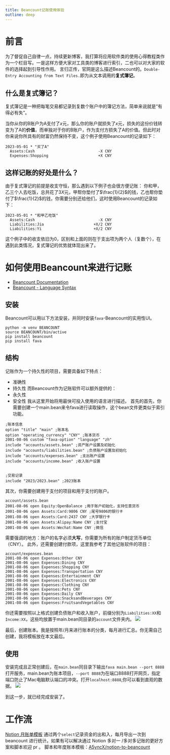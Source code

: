 ```yaml
---
title: Beancount记账使用体验
outline: deep
---
```


# 前言
为了督促自己自律一点，持续更新博客，我打算将应用软件类的使用心得教程类作为一个栏目写。一是这样方便大家对工具类的博客进行索引，二也可以对大家的软件的选择起到引导性作用。
言归正传，官网是这么描述Beancount的。`Double-Entry Accounting from Text Files.`即为从文本调用的**复式簿记**。

## 什么是复式簿记？
复式簿记是一种把每笔交易都记录到复数个账户中的簿记方法，简单来说就是“有得必有失”。

当你从你的B账户为A支付了$x$元，那么你的账户就损失了$x$元，损失的这份价钱转变为了A的**价值**，而单独对于你的B账户，作为支付方损失了A的价值。但此时对你来说你所具有的财富仍然保持不变，这个例子使用Beancount的记录如下：
```
2023-05-01 * "买了A"
  Assets:Cash                            -X CNY
  Expenses:Shopping                      +X CNY
```
## 这样记账的好处是什么？
由于复式簿记的前提是收支守恒，那么遇到以下例子也会很方便记账：
你和甲，乙三个人去吃饭，总共花了$3X$元，甲帮你垫付了$\frac{1}{2}$的钱，乙也帮你垫付了$\frac{1}{2}$的钱，你需要分别还给他们，这时使用Beancount的记录如下：
```
2023-05-01 * "和甲乙吃饭"
  Assets:Cash                            -X CNY
  Liabilities:Jia                      +X/2 CNY
  Liabilities:Yi                       +X/2 CNY
```
这个例子中的收支依旧为0，区别和上面的则在于支出项为两个人（复数个），在遇到此类情况，复式簿记的优势就体现出来了。
# 如何使用Beancount来进行记账
* [Beancount Documentation](https://beancount.github.io/docs/)
* [Beancount - Language Syntax](https://docs.google.com/document/d/1wAMVrKIA2qtRGmoVDSUBJGmYZSygUaR0uOMW1GV3YE0/edit)
## 安装
Beancount可以用以下方法安装，并同时安装`fava`-Beancount的实用性UI。
```
python -m venv BEANCOUNT
source BEANCOUNT/bin/active
pip install beancount
pip install fava
```
## 结构
记账作为一个持久性的项目，需要具备如下特点：
* 准确性
* 持久性
而Beancount作为记账软件可以额外提供的：
* 永久性
* 安全性
我从这里开始将用最快可投入使用的语言进行描述。
首先的首先，你需要创建一个main.bean来令fava进行读取操作，这个bean文件更类似于索引功能。
```
;账本信息
option "title" "main" ;账本名
option "operating_currency" "CNY" ;账本货币
2001-08-06 custom "fava-option" "language" "zh"
include "accounts/assets.bean" ;资产账户设置及初始化
include "accounts/liabilities.bean" ;负债账户设置及初始化
include "accounts/expenses.bean" ;支出账户设置
include "accounts/income.bean" ;收入账户设置


;交易记录
include "2023/2023.bean" ;2023账本
```
其次，你需要创建用于支付的项目和用于支付的账户。
```
account/assets.bean
2001-08-06 open Equity:OpenBalance ;用于账户初始化，支持任意货币
2001-08-06 open Assets:Card:9806 CNY ;尾号9806的银行卡
2001-08-06 open Assets:Card:2437 CNY ;大学银行卡
2001-08-06 open Assets:Alipay:Name CNY ;支付宝
2001-08-06 open Assets:Wechat:Name CNY ;微信
```
需要强调的地方：账户的名字必须**大写**，你需要为所有的账户制定货币单位（CNY）。
此外，还需要创建付款项，这里我参考了其他记账软件的项目：
```
account/expenses.bean
2001-08-06 open Expenses:Other CNY
2001-08-06 open Expenses:Dining CNY
2001-08-06 open Expenses:Shopping CNY
2001-08-06 open Expenses:Transportation CNY
2001-08-06 open Expenses:Entertainment CNY
2001-08-06 open Expenses:Electronics CNY
2001-08-06 open Expenses:Clothing CNY
2001-08-06 open Expenses:Pets CNY
2001-08-06 open Expenses:Daily CNY
2001-08-06 open Expenses:SnacksandBeverages CNY
2001-08-06 open Expenses:FruitsandVegetables CNY
```
你还需要按照以上格式创建负债账户和收入账户，前缀分别为`Liabilities:XX`和`Income:XX`，这些均放置于main.bean同目录的`account`文件夹内。
![](https://jazzy-praline-dbe3ad.netlify.app/images/202305012225163.png)

最后，创建账本。我是按照年/月来进行账本的分类，每月进行汇总。你无需自己创建，我将模板放在本文最后。

## 使用
安装完成且正常创建后，在`main.bean`同目录下输出`fava main.bean --port 8888`打开服务，main.bean为账本项目，`--port 8888`为在端口8888打开网页，指定端口防止了Mac电脑默认端口的冲突。打开`localhost:8888`,你可以看到直观的数据。
![](https://jazzy-praline-dbe3ad.netlify.app/images/202305012235915.png)

到这一步，就已经完成安装了。

# 工作流
[Notion 月账单模板](https://asyncx.notion.site/94fd0547e412439aab00dbf2c1fb9097)
通过两个`select`记录资金的出和入，每月导出一次到 beancount 进行统计。如果有可以解决通过 Notion 多对一 /多对多记账的更好方案和脚本欢迎 pr 。
脚本和年度账本模板：[A5yncX/notion-to-beancount](https://github.com/A5yncX/notion-to-beancount)